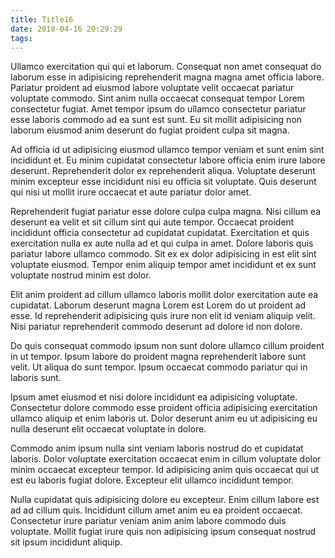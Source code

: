 ```yaml
---
title: Title16
date: 2018-04-16 20:29:29
tags:
---
```

Ullamco exercitation qui qui et laborum. Consequat non amet consequat do laborum esse in adipisicing reprehenderit magna magna amet officia labore. Pariatur proident ad eiusmod labore voluptate velit occaecat pariatur voluptate commodo. Sint anim nulla occaecat consequat tempor Lorem consectetur fugiat. Amet tempor ipsum do ullamco consectetur pariatur esse laboris commodo ad ea sunt est sunt. Eu sit mollit adipisicing non laborum eiusmod anim deserunt do fugiat proident culpa sit magna.

Ad officia id ut adipisicing eiusmod ullamco tempor veniam et sunt enim sint incididunt et. Eu minim cupidatat consectetur labore officia enim irure labore deserunt. Reprehenderit dolor ex reprehenderit aliqua. Voluptate deserunt minim excepteur esse incididunt nisi eu officia sit voluptate. Quis deserunt qui nisi ut mollit irure occaecat et aute pariatur dolor amet.

Reprehenderit fugiat pariatur esse dolore culpa culpa magna. Nisi cillum ea deserunt ea velit et sit cillum sint qui aute tempor. Occaecat proident incididunt officia consectetur ad cupidatat cupidatat. Exercitation et quis exercitation nulla ex aute nulla ad et qui culpa in amet. Dolore laboris quis pariatur labore ullamco commodo. Sit ex ex dolor adipisicing in est elit sint voluptate eiusmod. Tempor enim aliquip tempor amet incididunt et ex sunt voluptate nostrud minim est dolor.

<!-- more -->

Elit anim proident ad cillum ullamco laboris mollit dolor exercitation aute ea cupidatat. Laborum deserunt magna Lorem est Lorem do ut proident ad esse. Id reprehenderit adipisicing quis irure non elit id veniam aliquip velit. Nisi pariatur reprehenderit commodo deserunt ad dolore id non dolore.

Do quis consequat commodo ipsum non sunt dolore ullamco cillum proident in ut tempor. Ipsum labore do proident magna reprehenderit labore sunt velit. Ut aliqua do sunt tempor. Ipsum occaecat commodo pariatur qui in laboris sunt.

Ipsum amet eiusmod et nisi dolore incididunt ea adipisicing voluptate. Consectetur dolore commodo esse proident officia adipisicing exercitation ullamco aliquip et enim laboris ut. Dolor deserunt anim eu ut adipisicing eu nulla deserunt elit occaecat voluptate in dolore.

Commodo anim ipsum nulla sint veniam laboris nostrud do et cupidatat laboris. Dolor voluptate exercitation occaecat enim in cillum voluptate dolor minim occaecat excepteur tempor. Id adipisicing anim quis occaecat qui ut est eu laboris fugiat dolore. Excepteur elit ullamco incididunt tempor.

Nulla cupidatat quis adipisicing dolore eu excepteur. Enim cillum labore est ad ad cillum quis. Incididunt cillum amet anim eu ea proident occaecat. Consectetur irure pariatur veniam anim anim labore commodo duis voluptate. Mollit fugiat irure quis non adipisicing ipsum consequat nostrud sit ipsum incididunt aliquip.
